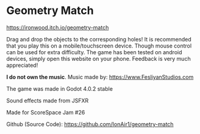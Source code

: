 # Geometry Match

https://ironwood.itch.io/geometry-match

Drag and drop the objects to the corresponding holes! It is recommended that you play this on a mobile/touchscreen device. Though mouse control can be used for extra difficulty. The game has been tested on android devices, simply open this website on your phone. Feedback is very much appreciated!

**I do not own the music**. Music made by:  https://www.FesliyanStudios.com 

The game was made in Godot 4.0.2 stable

Sound effects made from JSFXR

Made for ScoreSpace Jam #26

Github (Source Code): https://github.com/IonAir1/geometry-match
